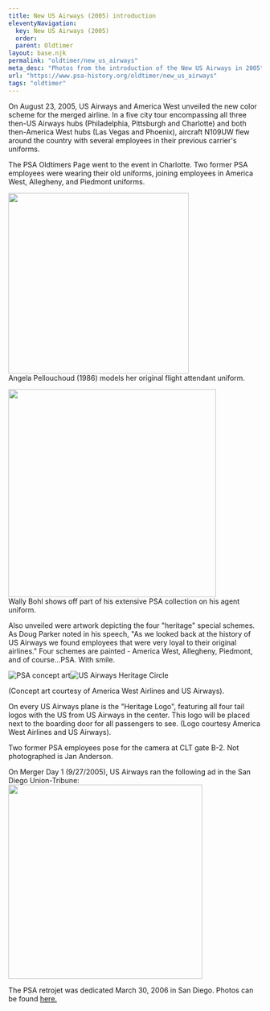 ```yaml
---
title: New US Airways (2005) introduction
eleventyNavigation:
  key: New US Airways (2005)
  order: 
  parent: Oldtimer
layout: base.njk
permalink: "oldtimer/new_us_airways"
meta_desc: "Photos from the introduction of the New US Airways in 2005"
url: "https://www.psa-history.org/oldtimer/new_us_airways"
tags: "oldtimer"
---
```


<p>On August 23, 2005, US Airways and America West unveiled the new color scheme for the merged airline. In a five city tour encompassing all three then-US Airways hubs (Philadelphia, Pittsburgh and Charlotte) and both then-America West hubs (Las Vegas and Phoenix), aircraft N109UW flew around the country with several employees in their previous carrier's uniforms.</p>

<p>The PSA Oldtimers Page went to the event in Charlotte. Two former PSA employees were wearing their old uniforms, joining employees in America West, Allegheny, and Piedmont uniforms.</p>

<p><img alt="" src="/images/oldtimer/new_us_airways/clt0508-angela.jpg" width="359" /><br />
Angela Pellouchoud (1986) models her original flight attendant uniform.</p>

<p><img alt="" src="/images/oldtimer/new_us_airways/clt0508-wally.jpg" width="413" /><br />
Wally Bohl shows off part of his extensive PSA collection on his agent uniform.</p>

<p>Also unveiled were artwork depicting the four "heritage" special schemes. As Doug Parker noted in his speech, "As we looked back at the history of US Airways we found employees that were very loyal to their original airlines." Four schemes are painted - America West, Allegheny, Piedmont, and of course...PSA. With smile.</p>

<p><img alt="PSA concept art" src="/images/oldtimer/new_us_airways/clt0508-retrops.jpg" /><img alt="US Airways Heritage Circle" src="/images/oldtimer/new_us_airways/clt0508-heritagecircle.jpg" /></p>

<p>(Concept art courtesy of America West Airlines and US Airways).</p>

<p>On every US Airways plane is the "Heritage Logo", featuring all four tail logos with the US from US Airways in the center. This logo will be placed next to the boarding door for all passengers to see. (Logo courtesy America West Airlines and US Airways).</p>

<p><img alt="" src="/images/oldtimer/new_us_airways/clt0508-unveil2.jpg" /><br />
Two former PSA employees pose for the camera at CLT gate B-2. Not photographed is Jan Anderson.</p>

<p>On Merger Day 1 (9/27/2005), US Airways ran the following ad in the San Diego Union-Tribune:<br />
<img alt="" src="/images/oldtimer/new_us_airways/newus-sanad092705.386x0-is.jpg" width="386" /></p>

<p>The PSA retrojet was dedicated March 30, 2006 in San Diego. Photos can be found <a href="./../about_psa/retrojet">here.</a></p>
